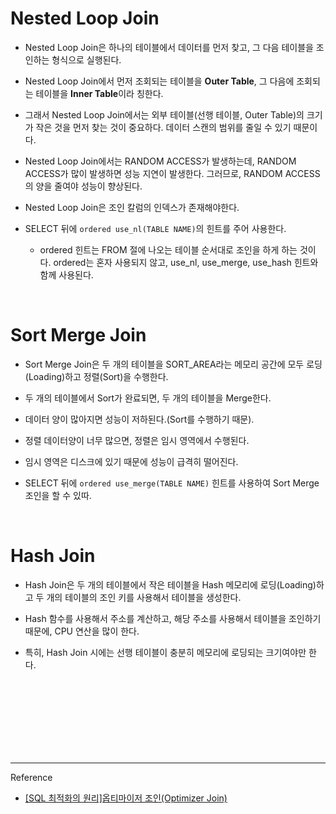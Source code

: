 # Nested Loop Join

- Nested Loop Join은 하나의 테이블에서 데이터를 먼저 찾고, 그 다음 테이블을 조인하는 형식으로 실행된다.

- Nested Loop Join에서 먼저 조회되는 테이블을 **Outer Table**, 그 다음에 조회되는 테이블을 **Inner Table**이라 칭한다.
- 그래서 Nested Loop Join에서는 외부 테이블(선행 테이블, Outer Table)의 크기가 작은 것을 먼저 찾는 것이 중요하다. 데이터 스캔의 범위를 줄일 수 있기 때문이다.
- Nested Loop Join에서는 RANDOM ACCESS가 발생하는데, RANDOM ACCESS가 많이 발생하면 성능 지연이 발생한다. 그러므로, RANDOM ACCESS의 양을 줄여야 성능이 향상된다.
- Nested Loop Join은 조인 칼럼의 인덱스가 존재해야한다.
- SELECT 뒤에 ``` ordered use_nl(TABLE NAME) ```의 힌트를 주어 사용한다.
  - ordered 힌트는 FROM 절에 나오는 테이블 순서대로 조인을 하게 하는 것이다. ordered는 혼자 사용되지 않고, use_nl, use_merge, use_hash 힌트와 함께 사용된다.


<br/>

# Sort Merge Join

- Sort Merge Join은 두 개의 테이블을 SORT_AREA라는 메모리 공간에 모두 로딩(Loading)하고 정렬(Sort)을 수행한다.

- 두 개의 테이블에서 Sort가 완료되면, 두 개의 테이블을 Merge한다.
- 데이터 양이 많아지면 성능이 저하된다.(Sort를 수행하기 때문).
- 정렬 데이터양이 너무 많으면, 정렬은 임시 영역에서 수행된다.
- 임시 영역은 디스크에 있기 때문에 성능이 급격히 떨어진다.
- SELECT 뒤에 ``` ordered use_merge(TABLE NAME) ``` 힌트를 사용하여 Sort Merge 조인을 할 수 있따.

<br/>

# Hash Join

- Hash Join은 두 개의 테이블에서 작은 테이블을 Hash 메모리에 로딩(Loading)하고 두 개의 테이블의 조인 키를 사용해서 테이블을 생성한다.

- Hash 함수를 사용해서 주소를 계산하고, 해당 주소를 사용해서 테이블을 조인하기 때문에, CPU 연산을 많이 한다.
- 특히, Hash Join 시에는 선행 테이블이 충분히 메모리에 로딩되는 크기여야만 한다.



<br/><br/><br/><br/><br/><br/><br/>


---
Reference

- [[SQL 최적화의 원리]옵티마이저 조인(Optimizer Join)](https://velog.io/@yewon-july/Optimizer-Join)